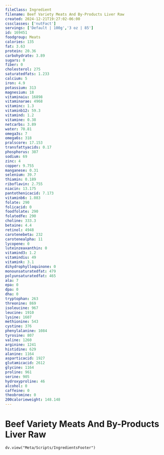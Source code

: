 ```yaml
---
fileClass: Ingredient
filename: Beef Variety Meats And By-Products Liver Raw
created: 2024-12-21T19:27:02-06:00
cssclasses: ['nutFact']
servings: ['Default | 100g','3 oz | 85']
id: 169451
foodgroup: Meats
calories: 135
fat: 3.63
protein: 20.36
carbohydrate: 3.89
sugars: 0
fiber: 0
cholesterol: 275
saturatedfats: 1.233
calcium: 5
iron: 4.9
potassium: 313
magnesium: 18
vitaminaiu: 16898
vitaminarae: 4968
vitaminc: 1.3
vitaminb12: 59.3
vitamind: 1.2
vitamine: 0.38
netcarbs: 3.89
water: 70.81
omega3s: 7
omega6s: 318
pralscore: 17.153
transfattyacids: 0.17
phosphorus: 387
sodium: 69
zinc: 4
copper: 9.755
manganese: 0.31
selenium: 39.7
thiamin: 0.189
riboflavin: 2.755
niacin: 13.175
pantothenicacid: 7.173
vitaminb6: 1.083
folate: 290
folicacid: 0
foodfolate: 290
folatedfe: 290
choline: 333.3
betaine: 4.4
retinol: 4948
carotenebeta: 232
carotenealpha: 11
lycopene: 0
luteinzeaxanthin: 0
vitamind3: 1.2
vitamindiu: 49
vitamink: 3.1
dihydrophylloquinone: 0
monounsaturatedfat: 479
polyunsaturatedfat: 465
ala: 7
epa: 0
dpa: 0
dha: 0
tryptophan: 263
threonine: 869
isoleucine: 967
leucine: 1910
lysine: 1607
methionine: 543
cystine: 376
phenylalanine: 1084
tyrosine: 807
valine: 1260
arginine: 1241
histidine: 629
alanine: 1164
asparticacid: 1927
glutamicacid: 2612
glycine: 1164
proline: 961
serine: 905
hydroxyproline: 46
alcohol: 0
caffeine: 0
theobromine: 0
200calorieweight: 148.148
---
```


# Beef Variety Meats And By-Products Liver Raw

```dataviewjs
dv.view("Meta/Scripts/IngredientsFooter")
```